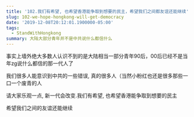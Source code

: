 ```yaml
---
title: '102.我们有希望, 也希望香港能争取到想要的民主，希望我们之间都友谊还能继续'
slug: 102-we-hope-hongkong-will-get-democracy
date: '2019-12-08T20:12:01.1900000-05:00'
tags:
  - StandWithHongkong
summary: 大陆大部分青年并不是中共说什么都信什么
---
```

事实上墙外绝大多数人认识不到的是大陆相当一部分青年90后，00后已经不是当年zg说什么都信的那一代人了



我们很多人能意识到中共的一些错误, 真的很多人（当然小粉红也还是很多那些一口一个废青的人



请大家乐观一点, 新一代会改变.我们有希望, 也希望香港能争取到想要的民主



希望我们之间的友谊还能继续
